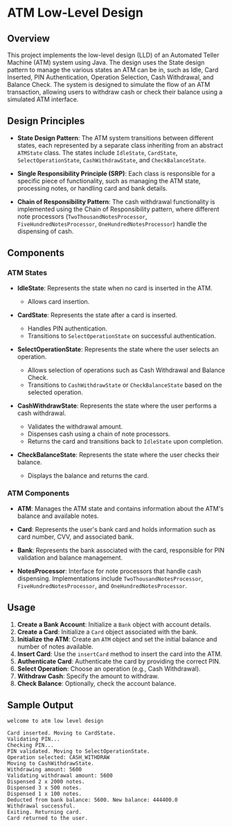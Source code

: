 # ATM Low-Level Design

## Overview

This project implements the low-level design (LLD) of an Automated Teller Machine (ATM) system using Java. The design uses the State design pattern to manage the various states an ATM can be in, such as Idle, Card Inserted, PIN Authentication, Operation Selection, Cash Withdrawal, and Balance Check. The system is designed to simulate the flow of an ATM transaction, allowing users to withdraw cash or check their balance using a simulated ATM interface.

## Design Principles

- **State Design Pattern**: The ATM system transitions between different states, each represented by a separate class inheriting from an abstract `ATMState` class. The states include `IdleState`, `CardState`, `SelectOperationState`, `CashWithdrawState`, and `CheckBalanceState`.

- **Single Responsibility Principle (SRP)**: Each class is responsible for a specific piece of functionality, such as managing the ATM state, processing notes, or handling card and bank details.

- **Chain of Responsibility Pattern**: The cash withdrawal functionality is implemented using the Chain of Responsibility pattern, where different note processors (`TwoThousandNotesProcessor`, `FiveHundredNotesProcessor`, `OneHundredNotesProcessor`) handle the dispensing of cash.

## Components

### ATM States

- **IdleState**: Represents the state when no card is inserted in the ATM.
  - Allows card insertion.

- **CardState**: Represents the state after a card is inserted.
  - Handles PIN authentication.
  - Transitions to `SelectOperationState` on successful authentication.

- **SelectOperationState**: Represents the state where the user selects an operation.
  - Allows selection of operations such as Cash Withdrawal and Balance Check.
  - Transitions to `CashWithdrawState` or `CheckBalanceState` based on the selected operation.

- **CashWithdrawState**: Represents the state where the user performs a cash withdrawal.
  - Validates the withdrawal amount.
  - Dispenses cash using a chain of note processors.
  - Returns the card and transitions back to `IdleState` upon completion.

- **CheckBalanceState**: Represents the state where the user checks their balance.
  - Displays the balance and returns the card.

### ATM Components

- **ATM**: Manages the ATM state and contains information about the ATM's balance and available notes.

- **Card**: Represents the user's bank card and holds information such as card number, CVV, and associated bank.

- **Bank**: Represents the bank associated with the card, responsible for PIN validation and balance management.

- **NotesProcessor**: Interface for note processors that handle cash dispensing. Implementations include `TwoThousandNotesProcessor`, `FiveHundredNotesProcessor`, and `OneHundredNotesProcessor`.

## Usage

1. **Create a Bank Account**: Initialize a `Bank` object with account details.
2. **Create a Card**: Initialize a `Card` object associated with the bank.
3. **Initialize the ATM**: Create an `ATM` object and set the initial balance and number of notes available.
4. **Insert Card**: Use the `insertCard` method to insert the card into the ATM.
5. **Authenticate Card**: Authenticate the card by providing the correct PIN.
6. **Select Operation**: Choose an operation (e.g., Cash Withdrawal).
7. **Withdraw Cash**: Specify the amount to withdraw.
8. **Check Balance**: Optionally, check the account balance.

## Sample Output

```
welcome to atm low level design

Card inserted. Moving to CardState.
Validating PIN...
Checking PIN...
PIN validated. Moving to SelectOperationState.
Operation selected: CASH_WITHDRAW
Moving to CashWithdrawState.
Withdrawing amount: 5600
Validating withdrawal amount: 5600
Dispensed 2 x 2000 notes.
Dispensed 3 x 500 notes.
Dispensed 1 x 100 notes.
Deducted from bank balance: 5600. New balance: 444400.0
Withdrawal successful.
Exiting. Returning card.
Card returned to the user.
